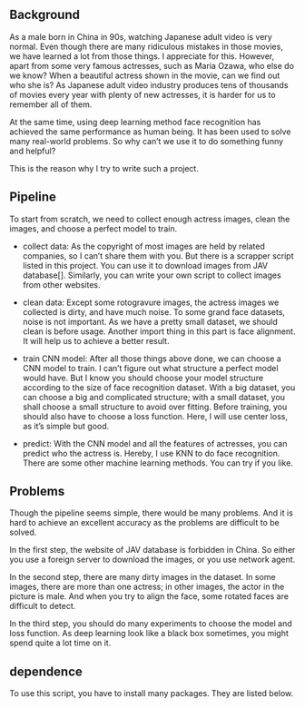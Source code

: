 ## Background

As a male born in China in 90s, watching Japanese adult video is very normal. Even though there are many ridiculous mistakes in those movies, we have learned a lot from those things. I appreciate for this. However, apart from some very famous actresses, such as Maria Ozawa, who else do we know? When a beautiful actress shown in the movie, can we find out who she is? As Japanese adult video industry produces tens of thousands of movies every year with plenty of new actresses, it is harder for us to remember all of them.

At the same time, using deep learning method face recognition has achieved the same performance as human being. It has been used to solve many real-world problems. So why can’t we use it to do something funny and helpful?

This is the reason why I try to write such a project.

## Pipeline

To start from scratch, we need to collect enough actress images, clean the images, and choose a perfect model to train. 

-	collect data: As the copyright of most images are held by related companies, so I can’t share them with you. But there is a scrapper script listed in this project. You can use it to download images from JAV database[]. Similarly, you can write your own script to collect images from other websites.

-	clean data: Except some rotogravure images, the actress images we collected is dirty, and have much noise. To some grand face datasets, noise is not important. As we have a pretty small dataset, we should clean is before usage. Another import thing in this part is face alignment. It will help us to achieve a better result.

-	train CNN model: After all those things above done, we can choose a CNN model to train. I can’t figure out what structure a perfect model would have. But I know you should choose your model structure according to the size of face recognition dataset. With a big dataset, you can choose a big and complicated structure; with a small dataset, you shall choose a small structure to avoid over fitting. Before training, you should also have to choose a loss function. Here, I will use center loss, as it’s simple but good.

-	predict: With the CNN model and all the features of actresses, you can predict who the actress is. Hereby, I use KNN to do face recognition. There are some other machine learning methods. You can try if you like.

## Problems

Though the pipeline seems simple, there would be many problems. And it is hard to achieve an excellent accuracy as the problems are difficult to be solved. 

In the first step, the website of JAV database is forbidden in China. So either you use a foreign server to download the images, or you use network agent. 

In the second step, there are many dirty images in the dataset. In some images, there are more than one actress; in other images, the actor in the picture is male. And when you try to align the face, some rotated faces are difficult to detect.

In the third step, you should do many experiments to choose the model and loss function. As deep learning look like a black box sometimes, you might spend quite a lot time on it. 

## dependence

To use this script, you have to install many packages. They are listed below.

